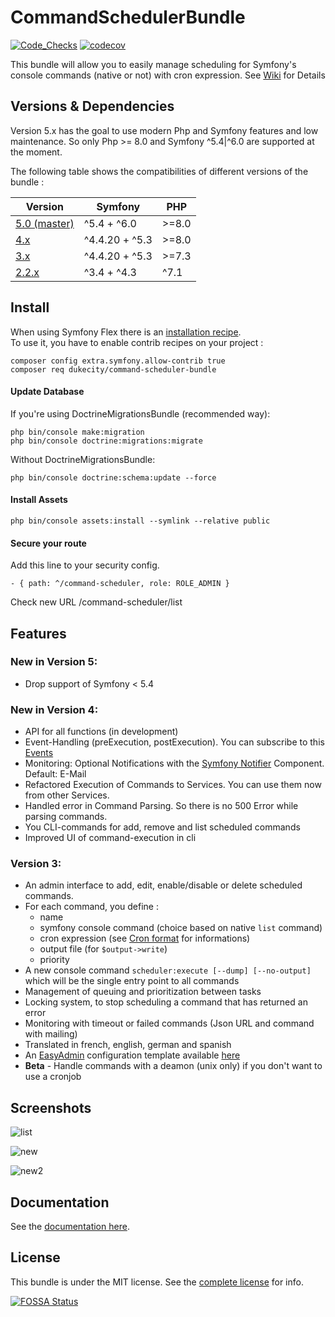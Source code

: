 CommandSchedulerBundle
======================

[![Code_Checks](https://github.com/Dukecity/CommandSchedulerBundle/actions/workflows/code_checks.yaml/badge.svg?branch=master)](https://github.com/Dukecity/CommandSchedulerBundle/actions/workflows/code_checks.yaml)
[![codecov](https://codecov.io/gh/Dukecity/CommandSchedulerBundle/branch/master/graph/badge.svg?token=V3IZ35QH9D)](https://codecov.io/gh/Dukecity/CommandSchedulerBundle)

This bundle will allow you to easily manage scheduling for Symfony's console commands (native or not) with cron expression.
See [Wiki](https://github.com/Dukecity/CommandSchedulerBundle/wiki) for Details

## Versions & Dependencies

Version 5.x has the goal to use modern Php and Symfony features and low maintenance.
So only Php >= 8.0 and Symfony ^5.4|^6.0 are supported at the moment.

The following table shows the compatibilities of different versions of the bundle :

| Version                                                                        | Symfony        | PHP   |
|--------------------------------------------------------------------------------|----------------|-------|
| [5.0 (master)](https://github.com/Dukecity/CommandSchedulerBundle/tree/master) | ^5.4 + ^6.0    | >=8.0 |
| [4.x](https://github.com/Dukecity/CommandSchedulerBundle/tree/4.x)             | ^4.4.20 + ^5.3 | >=8.0 |
| [3.x](https://github.com/Dukecity/CommandSchedulerBundle/tree/3.x)             | ^4.4.20 + ^5.3 | >=7.3 |
| [2.2.x](https://github.com/Dukecity/CommandSchedulerBundle/tree/2.2)           | ^3.4 + ^4.3    | ^7.1  |


## Install

When using Symfony Flex there is an [installation recipe](https://github.com/symfony/recipes-contrib/tree/master/dukecity/command-scheduler-bundle/3.0).  
To use it, you have to enable contrib recipes on your project : 

    composer config extra.symfony.allow-contrib true
    composer req dukecity/command-scheduler-bundle

#### Update Database

If you're using DoctrineMigrationsBundle (recommended way):

    php bin/console make:migration
    php bin/console doctrine:migrations:migrate

Without DoctrineMigrationsBundle:

    php bin/console doctrine:schema:update --force

#### Install Assets

    php bin/console assets:install --symlink --relative public

#### Secure your route
Add this line to your security config.

    - { path: ^/command-scheduler, role: ROLE_ADMIN } 

Check new URL /command-scheduler/list

## Features

### New in Version 5:
- Drop support of Symfony < 5.4

### New in Version 4:
- API for all functions (in development)
- Event-Handling (preExecution, postExecution). You can subscribe to this [Events](Resources/doc/integrations/events/index.md)
- Monitoring: Optional Notifications with the [Symfony Notifier](https://symfony.com/doc/current/notifier.html) Component. Default: E-Mail
- Refactored Execution of Commands to Services. You can use them now from other Services.
- Handled error in Command Parsing. So there is no 500 Error while parsing commands.
- You CLI-commands for add, remove and list scheduled commands
- Improved UI of command-execution in cli

### Version 3:
- An admin interface to add, edit, enable/disable or delete scheduled commands.
- For each command, you define :
  - name
  - symfony console command (choice based on native `list` command)
  - cron expression (see [Cron format](http://en.wikipedia.org/wiki/Cron#Format) for informations)
  - output file (for `$output->write`)
  - priority
- A new console command `scheduler:execute [--dump] [--no-output]` which will be the single entry point to all commands
- Management of queuing and prioritization between tasks
- Locking system, to stop scheduling a command that has returned an error
- Monitoring with timeout or failed commands (Json URL and command with mailing)
- Translated in french, english, german and spanish
- An [EasyAdmin](https://github.com/EasyCorp/EasyAdminBundle) configuration template available [here](Resources/doc/integrations/easyadmin/index.md)
- **Beta** - Handle commands with a deamon (unix only) if you don't want to use a cronjob

## Screenshots
![list](Resources/doc/images/scheduled-list.png)

![new](Resources/doc/images/new-schedule.png)

![new2](Resources/doc/images/command-list.png)

## Documentation

See the [documentation here](https://github.com/Dukecity/CommandSchedulerBundle/wiki).

## License

This bundle is under the MIT license. See the [complete license](Resources/meta/LICENCE) for info.

[![FOSSA Status](https://app.fossa.com/api/projects/git%2Bgithub.com%2FDukecity%2FCommandSchedulerBundle.svg?type=small)](https://app.fossa.com/projects/git%2Bgithub.com%2FDukecity%2FCommandSchedulerBundle?ref=badge_small)
